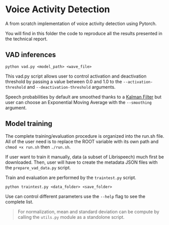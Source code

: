 # Voice Activity Detection

A from scratch implementation of voice activity detection using Pytorch.


You will find in this folder the code to reproduce all the results presented in the technical report.


## VAD inferences
```
python vad.py <model_path> <wave_file>
```

This vad.py script allows user to control activation and deactivation threshold by passing a value between 0.0 and 1.0 to the `--activation-threshold` and `--deactivation-threshold` arguments.

Speech probabilities by default are smoothed thanks to a [Kalman Filter](https://en.wikipedia.org/wiki/Kalman_filter) but user can choose an Exponential Moving Average with the `--smoothing` argument.


## Model training
The complete training/evaluation procedure is organized into the run.sh file. All of the user need is to replace the ROOT variable with its own path and `chmod +x run.sh` then `./run.sh`.

If user want to train it manually, data (a subset of Librispeech) much first be downloaded. Then, user will have to create the metadata JSON files with the `prepare_vad_data.py` script.

Train and evaluation are performed by the `traintest.py` script.
```
python traintest.py <data_folder> <save_folder>
```

Use can control different parameters use the `--help` flag to see the complete list.

> For normalization, mean and standard deviation can be compute by calling the `utils.py` module as a standolone script.

